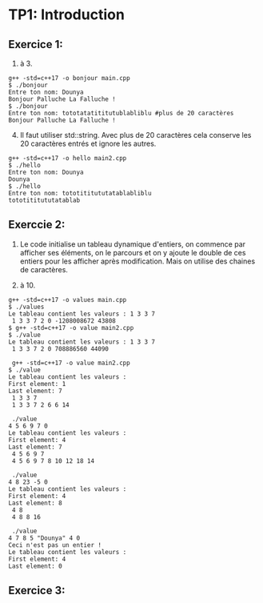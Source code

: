 # TP1: Introduction

## Exercice 1:

1. à 3.
```
g++ -std=c++17 -o bonjour main.cpp  
$ ./bonjour
Entre ton nom: Dounya
Bonjour Palluche La Falluche !
$ ./bonjour
Entre ton nom: tototatatititutublabliblu #plus de 20 caractères
Bonjour Palluche La Falluche !
```

4. Il faut utiliser std::string. Avec plus de 20 caractères cela conserve les 20 caractères entrés et ignore les autres.

```
g++ -std=c++17 -o hello main2.cpp
$ ./hello
Entre ton nom: Dounya
Dounya
$ ./hello
Entre ton nom: tototititututatablabliblu
tototititututatablab
```

## Exerccie 2:

1. Le code initialise un tableau dynamique d'entiers, on commence par afficher ses éléments, on le parcours et on y ajoute le double de ces entiers pour les afficher après modification. Mais on utilise des chaines de caractères.

2. à 10.
```
g++ -std=c++17 -o values main.cpp
$ ./values
Le tableau contient les valeurs : 1 3 3 7
 1 3 3 7 2 0 -1208008672 43808
$ g++ -std=c++17 -o value main2.cpp
$ ./value
Le tableau contient les valeurs : 1 3 3 7
 1 3 3 7 2 0 708886560 44090

 g++ -std=c++17 -o value main2.cpp
$ ./value
Le tableau contient les valeurs :
First element: 1
Last element: 7
 1 3 3 7
 1 3 3 7 2 6 6 14

 ./value
4 5 6 9 7 0
Le tableau contient les valeurs :
First element: 4
Last element: 7
 4 5 6 9 7
 4 5 6 9 7 8 10 12 18 14

 ./value         
4 8 23 -5 0
Le tableau contient les valeurs :
First element: 4
Last element: 8
 4 8
 4 8 8 16

 ./value
4 7 8 5 "Dounya" 4 0
Ceci n'est pas un entier !
Le tableau contient les valeurs :
First element: 4
Last element: 0
```

## Exercice 3:

